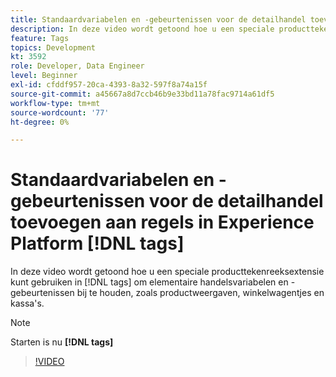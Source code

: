```yaml
---
title: Standaardvariabelen en -gebeurtenissen voor de detailhandel toevoegen aan regels in Experience Platform [!DNL tags]
description: In deze video wordt getoond hoe u een speciale producttekenreeksextensie kunt gebruiken in [!DNL tags] om elementaire handelsvariabelen en -gebeurtenissen bij te houden, zoals productweergaven, winkelwagentjes en kassa's.
feature: Tags
topics: Development
kt: 3592
role: Developer, Data Engineer
level: Beginner
exl-id: cfddf957-20ca-4393-8a32-597f8a74a15f
source-git-commit: a45667a8d7ccb46b9e33bd11a78fac9714a61df5
workflow-type: tm+mt
source-wordcount: '77'
ht-degree: 0%

---
```


# Standaardvariabelen en -gebeurtenissen voor de detailhandel toevoegen aan regels in Experience Platform [!DNL tags]

In deze video wordt getoond hoe u een speciale producttekenreeksextensie kunt gebruiken in [!DNL tags] om elementaire handelsvariabelen en -gebeurtenissen bij te houden, zoals productweergaven, winkelwagentjes en kassa&#39;s.

>[!NOTE]
>
> Starten is nu **[!DNL tags]**

>[!VIDEO](https://video.tv.adobe.com/v/28763/?quality=12&learn=on)
